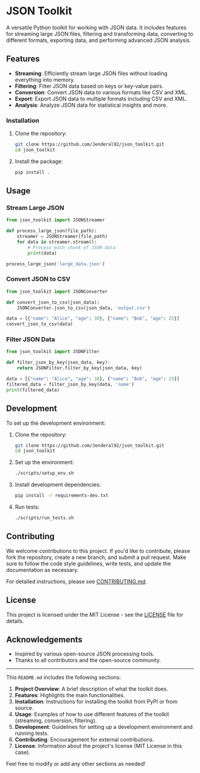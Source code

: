 # JSON Toolkit

A versatile Python toolkit for working with JSON data. It includes features for streaming large JSON files, filtering and transforming data, converting to different formats, exporting data, and performing advanced JSON analysis.

## Features

- **Streaming**: Efficiently stream large JSON files without loading everything into memory.
- **Filtering**: Filter JSON data based on keys or key-value pairs.
- **Conversion**: Convert JSON data to various formats like CSV and XML.
- **Export**: Export JSON data to multiple formats including CSV and XML.
- **Analysis**: Analyze JSON data for statistical insights and more.

### Installation
 

1. Clone the repository:
    ```bash
    git clone https://github.com/Jenderal92/json_toolkit.git
    cd json_toolkit
    ```

2. Install the package:
    ```bash
    pip install .
    ```

## Usage

### Stream Large JSON

```python
from json_toolkit import JSONStreamer

def process_large_json(file_path):
    streamer = JSONStreamer(file_path)
    for data in streamer.stream():
        # Process each chunk of JSON data
        print(data)

process_large_json('large_data.json')
```

### Convert JSON to CSV

```python
from json_toolkit import JSONConverter

def convert_json_to_csv(json_data):
    JSONConverter.json_to_csv(json_data, 'output.csv')

data = [{"name": "Alice", "age": 30}, {"name": "Bob", "age": 25}]
convert_json_to_csv(data)
```

### Filter JSON Data

```python
from json_toolkit import JSONFilter

def filter_json_by_key(json_data, key):
    return JSONFilter.filter_by_key(json_data, key)

data = [{"name": "Alice", "age": 30}, {"name": "Bob", "age": 25}]
filtered_data = filter_json_by_key(data, 'name')
print(filtered_data)
```

## Development

To set up the development environment:

1. Clone the repository:
    ```bash
    git clone https://github.com/Jenderal92/json_toolkit.git
    cd json_toolkit
    ```

2. Set up the environment:
    ```bash
    ./scripts/setup_env.sh
    ```

3. Install development dependencies:
    ```bash
    pip install -r requirements-dev.txt
    ```

4. Run tests:
    ```bash
    ./scripts/run_tests.sh
    ```

## Contributing

We welcome contributions to this project. If you'd like to contribute, please fork the repository, create a new branch, and submit a pull request. Make sure to follow the code style guidelines, write tests, and update the documentation as necessary.

For detailed instructions, please see [CONTRIBUTING.md](CONTRIBUTING.md).

## License

This project is licensed under the MIT License - see the [LICENSE](LICENSE) file for details.

## Acknowledgements

- Inspired by various open-source JSON processing tools.
- Thanks to all contributors and the open-source community.


---

This `README.md` includes the following sections:

1. **Project Overview**: A brief description of what the toolkit does.
2. **Features**: Highlights the main functionalities.
3. **Installation**: Instructions for installing the toolkit from PyPI or from source.
4. **Usage**: Examples of how to use different features of the toolkit (streaming, conversion, filtering).
5. **Development**: Guidelines for setting up a development environment and running tests.
6. **Contributing**: Encouragement for external contributions.
7. **License**: Information about the project's license (MIT License in this case).

Feel free to modify or add any other sections as needed!

